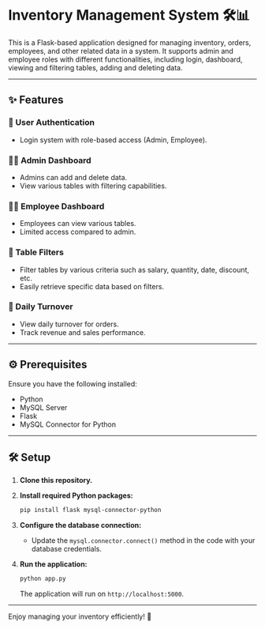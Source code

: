 # Inventory Management System 🛠️📊  

This is a Flask-based application designed for managing inventory, orders, employees, and other related data in a system. It supports admin and employee roles with different functionalities, including login, dashboard, viewing and filtering tables, adding and deleting data.  

---

## ✨ Features  

### 🔐 User Authentication  
- Login system with role-based access (Admin, Employee).  

### 👨‍💼 Admin Dashboard  
- Admins can add and delete data.  
- View various tables with filtering capabilities.  

### 👩‍💻 Employee Dashboard  
- Employees can view various tables.  
- Limited access compared to admin.  

### 🧭 Table Filters  
- Filter tables by various criteria such as salary, quantity, date, discount, etc.  
- Easily retrieve specific data based on filters.  

### 💸 Daily Turnover  
- View daily turnover for orders.  
- Track revenue and sales performance.  

---  

## ⚙️ Prerequisites  

Ensure you have the following installed:  
- Python  
- MySQL Server  
- Flask  
- MySQL Connector for Python  

---  

## 🛠️ Setup  

1. **Clone this repository.**  

2. **Install required Python packages:**  
   ```bash  
   pip install flask mysql-connector-python  
   ```  

3. **Configure the database connection:**  
   - Update the `mysql.connector.connect()` method in the code with your database credentials.  

4. **Run the application:**  
   ```bash  
   python app.py  
   ```  
   The application will run on `http://localhost:5000`.  

---  

Enjoy managing your inventory efficiently! 🚀
